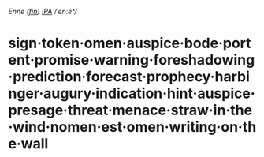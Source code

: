 *Enne*
*([fin](https://en.wiktionary.org/wiki/enne))*
*[IPA](https://en.m.wiktionary.org/wiki/Wiktionary:International_Phonetic_Alphabet "Wiktionary:International Phonetic Alphabet")*
*/ˈenːeˣ/*


# sign·token·omen·auspice·bode·portent·promise·warning·foreshadowing·prediction·forecast·prophecy·harbinger·augury·indication·hint·auspice·presage·threat·menace·straw·in·the·wind·nomen·est·omen·writing·on·the·wall